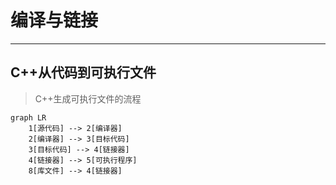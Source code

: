 # 编译与链接
---
## C++从代码到可执行文件

> C++生成可执行文件的流程
```mermaid
graph LR
    1[源代码] --> 2[编译器]
    2[编译器] --> 3[目标代码]
    3[目标代码] --> 4[链接器]
    4[链接器] --> 5[可执行程序]
    8[库文件] --> 4[链接器]
```